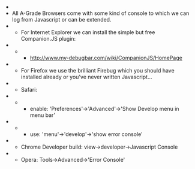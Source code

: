 * 
* All A-Grade Browsers come with some kind of console to which we can log from Javascript or can be extended.
* * For Internet Explorer we can install the simple but free Companion.JS plugin:
* * * http://www.my-debugbar.com/wiki/CompanionJS/HomePage
* * For Firefox we use the brilliant Firebug which you should have installed already or you've never written Javascript...
* * Safari: 
* * * enable: 'Preferences'->'Advanced'->'Show Develop menu in menu bar'
* * * use: 'menu'->'develop'->'show error console'
* * Chrome Developer build: view->developer->Javascript Console
* * Opera: Tools->Advanced->'Error Console'